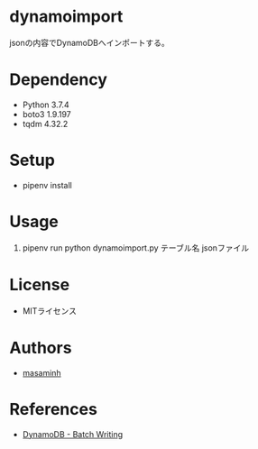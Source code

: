 # dynamoimport

jsonの内容でDynamoDBへインポートする。

# Dependency

* Python 3.7.4
* boto3 1.9.197
* tqdm 4.32.2

# Setup

* pipenv install

# Usage

1. pipenv run python dynamoimport.py テーブル名 jsonファイル

# License

* MITライセンス

# Authors

* [masaminh](https://github.com/masaminh/)

# References

* [DynamoDB - Batch Writing](https://boto3.amazonaws.com/v1/documentation/api/latest/guide/dynamodb.html#batch-writing)
